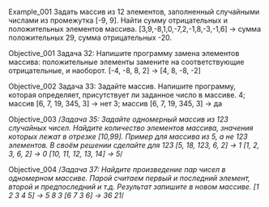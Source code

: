 Example_001
Задать массив из 12 элементов, заполненный случайными числами из промежутка [-9, 9].
Найти сумму отрицательных и положительных элементов массива.
[3,9,-8,1,0,-7,2,-1,8,-3,-1,6] -> сумма положительных 29, сумма отрицательных -20.

Objective_001
Задача 32: Напишите программу замена элементов массива: положительные элементы замените на соответствующие отрицательные, и наоборот.
[-4, -8, 8, 2] -> [4, 8, -8, -2]

Objective_002
Задача 33: Задайте массив. Напишите программу, которая определяет, присутствует ли заданное число в массиве.
4; массив [6, 7, 19, 345, 3] -> нет
3; массив [6, 7, 19, 345, 3] -> да

Objective_003
/*Задача 35: Задайте одномерный массив из 123 случайных чисел. Найдите количество элементов массива, значения которых лежат в отрезке [10,99].
Пример для массива из 5, а не 123 элементов. В своём решении сделайте для 123
[5, 18, 123, 6, 2] -> 1
[1, 2, 3, 6, 2] -> 0
[10, 11, 12, 13, 14] -> 5*/

Objective_004
/*Задача 37: Найдите произведение пар чисел в одномерном массиве. Парой считаем первый и последний элемент, второй и предпоследний и т.д. Результат запишите в новом массиве.
[1 2 3 4 5] -> 5 8 3
[6 7 3 6] -> 36 21*/


